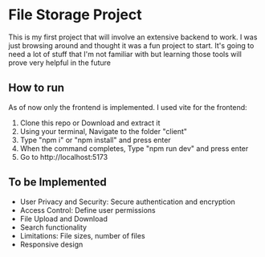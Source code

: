 # File Storage Project
This is my first project that will involve an extensive backend to work.
I was just browsing around and thought it was a fun project to start.
It's going to need a lot of stuff that I'm not familiar with but learning those tools will prove very helpful in the future

## How to run
As of now only the frontend is implemented.
I used vite for the frontend:
1. Clone this repo or Download and extract it
2. Using your terminal, Navigate to the folder "client"
3. Type "npm i" or "npm install" and press enter
4. When the command completes, Type "npm run dev" and press enter
5. Go to http://localhost:5173


## To be Implemented
- User Privacy and Security: Secure authentication and encryption
- Access Control: Define user permissions
- File Upload and Download
- Search functionality
- Limitations: File sizes, number of files
- Responsive design
